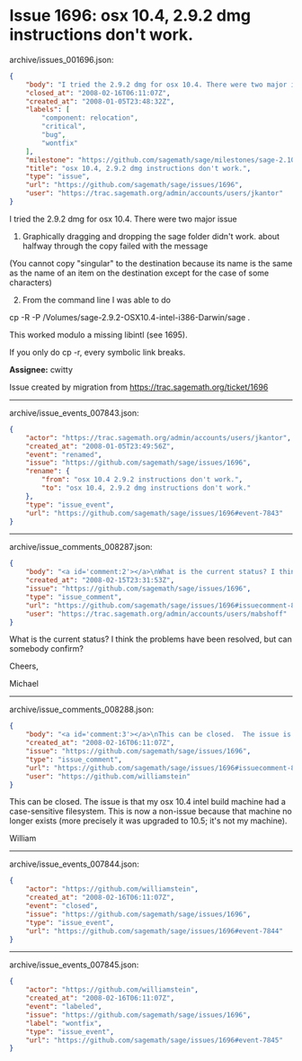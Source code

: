 # Issue 1696: osx 10.4, 2.9.2 dmg instructions don't work.

archive/issues_001696.json:
```json
{
    "body": "I tried the 2.9.2 dmg for osx 10.4. There were two major issue\n\n1. Graphically dragging and dropping the sage folder didn't work. about halfway through the copy \n   failed with the message \n\n(You cannot copy \"singular\" to the destination because its name is the \nsame as the name of an item on the destination except for the case of \nsome characters) \n\n2. From the command line I was able to do \n\ncp -R -P /Volumes/sage-2.9.2-OSX10.4-intel-i386-Darwin/sage . \n\nThis worked modulo a missing libintl (see 1695).\n\nIf you only do cp -r, every symbolic link breaks.\n\n**Assignee:** cwitty\n\nIssue created by migration from https://trac.sagemath.org/ticket/1696\n\n",
    "closed_at": "2008-02-16T06:11:07Z",
    "created_at": "2008-01-05T23:48:32Z",
    "labels": [
        "component: relocation",
        "critical",
        "bug",
        "wontfix"
    ],
    "milestone": "https://github.com/sagemath/sage/milestones/sage-2.10.2",
    "title": "osx 10.4, 2.9.2 dmg instructions don't work.",
    "type": "issue",
    "url": "https://github.com/sagemath/sage/issues/1696",
    "user": "https://trac.sagemath.org/admin/accounts/users/jkantor"
}
```
I tried the 2.9.2 dmg for osx 10.4. There were two major issue

1. Graphically dragging and dropping the sage folder didn't work. about halfway through the copy 
   failed with the message 

(You cannot copy "singular" to the destination because its name is the 
same as the name of an item on the destination except for the case of 
some characters) 

2. From the command line I was able to do 

cp -R -P /Volumes/sage-2.9.2-OSX10.4-intel-i386-Darwin/sage . 

This worked modulo a missing libintl (see 1695).

If you only do cp -r, every symbolic link breaks.

**Assignee:** cwitty

Issue created by migration from https://trac.sagemath.org/ticket/1696





---

archive/issue_events_007843.json:
```json
{
    "actor": "https://trac.sagemath.org/admin/accounts/users/jkantor",
    "created_at": "2008-01-05T23:49:56Z",
    "event": "renamed",
    "issue": "https://github.com/sagemath/sage/issues/1696",
    "rename": {
        "from": "osx 10.4 2.9.2 instructions don't work.",
        "to": "osx 10.4, 2.9.2 dmg instructions don't work."
    },
    "type": "issue_event",
    "url": "https://github.com/sagemath/sage/issues/1696#event-7843"
}
```



---

archive/issue_comments_008287.json:
```json
{
    "body": "<a id='comment:2'></a>\nWhat is the current status? I think the problems have been resolved, but can somebody confirm?\n\nCheers,\n\nMichael",
    "created_at": "2008-02-15T23:31:53Z",
    "issue": "https://github.com/sagemath/sage/issues/1696",
    "type": "issue_comment",
    "url": "https://github.com/sagemath/sage/issues/1696#issuecomment-8287",
    "user": "https://trac.sagemath.org/admin/accounts/users/mabshoff"
}
```

<a id='comment:2'></a>
What is the current status? I think the problems have been resolved, but can somebody confirm?

Cheers,

Michael



---

archive/issue_comments_008288.json:
```json
{
    "body": "<a id='comment:3'></a>\nThis can be closed.  The issue is that my osx 10.4 intel build machine had a case-sensitive filesystem.  This is now a non-issue because that machine no longer exists (more precisely it was upgraded to 10.5; it's not my machine).  \n\nWilliam",
    "created_at": "2008-02-16T06:11:07Z",
    "issue": "https://github.com/sagemath/sage/issues/1696",
    "type": "issue_comment",
    "url": "https://github.com/sagemath/sage/issues/1696#issuecomment-8288",
    "user": "https://github.com/williamstein"
}
```

<a id='comment:3'></a>
This can be closed.  The issue is that my osx 10.4 intel build machine had a case-sensitive filesystem.  This is now a non-issue because that machine no longer exists (more precisely it was upgraded to 10.5; it's not my machine).  

William



---

archive/issue_events_007844.json:
```json
{
    "actor": "https://github.com/williamstein",
    "created_at": "2008-02-16T06:11:07Z",
    "event": "closed",
    "issue": "https://github.com/sagemath/sage/issues/1696",
    "type": "issue_event",
    "url": "https://github.com/sagemath/sage/issues/1696#event-7844"
}
```



---

archive/issue_events_007845.json:
```json
{
    "actor": "https://github.com/williamstein",
    "created_at": "2008-02-16T06:11:07Z",
    "event": "labeled",
    "issue": "https://github.com/sagemath/sage/issues/1696",
    "label": "wontfix",
    "type": "issue_event",
    "url": "https://github.com/sagemath/sage/issues/1696#event-7845"
}
```
